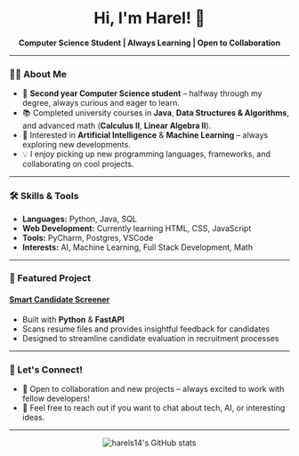 <h1 align="center">Hi, I'm Harel! 👋</h1>
<p align="center">
  <b>Computer Science Student | Always Learning | Open to Collaboration</b>
</p>

---

### 👨‍💻 About Me

- 🏫 **Second year Computer Science student** – halfway through my degree, always curious and eager to learn.
- 📚 Completed university courses in **Java**, **Data Structures & Algorithms**, and advanced math (**Calculus II**, **Linear Algebra II**).
- 🤖 Interested in **Artificial Intelligence** & **Machine Learning** – always exploring new developments.
- 💡 I enjoy picking up new programming languages, frameworks, and collaborating on cool projects.

---

### 🛠️ Skills & Tools

- **Languages:** Python, Java, SQL
- **Web Development:** Currently learning HTML, CSS, JavaScript
- **Tools:** PyCharm, Postgres, VSCode
- **Interests:** AI, Machine Learning, Full Stack Development, Math

---

### 🚀 Featured Project

#### [Smart Candidate Screener](https://github.com/harels14/smart-candidate-screener)
- Built with **Python** & **FastAPI**
- Scans resume files and provides insightful feedback for candidates
- Designed to streamline candidate evaluation in recruitment processes

---

### 🤝 Let's Connect!

- 🌱 Open to collaboration and new projects – always excited to work with fellow developers!
- 💬 Feel free to reach out if you want to chat about tech, AI, or interesting ideas.

---

<p align="center">
  <img src="https://github-readme-stats.vercel.app/api?username=harels14&show_icons=true&theme=radical" alt="harels14's GitHub stats" />
</p>
